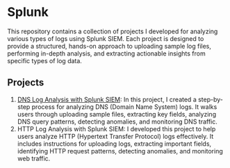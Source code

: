 <h1>Splunk</h1>

<p>This repository contains a collection of projects I developed for analyzing various types of logs using Splunk SIEM. Each project is designed to provide a structured, hands-on approach to uploading sample log files, performing in-depth analysis, and extracting actionable insights from specific types of log data.</p>

<h2>Projects</h2>

1. [DNS Log Analysis with Splunk SIEM](https://github.com/lycaleynes/Splunk/blob/04ed6eb99bcadd8832f2f0a7cd1b73b78f537c02/2%20-%20Analyzing%20DNS%20Log%20Files%20Using%20Splunk%20SIEM.md): In this project, I created a step-by-step process for analyzing DNS (Domain Name System) logs. It walks users through uploading sample files, extracting key fields, analyzing DNS query patterns, detecting anomalies, and monitoring DNS traffic.
2. HTTP Log Analysis with Splunk SIEM: I developed this project to help users analyze HTTP (Hypertext Transfer Protocol) logs effectively. It includes instructions for uploading logs, extracting important fields, identifying HTTP request patterns, detecting anomalies, and monitoring web traffic.
